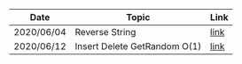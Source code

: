 |Date|Topic|Link|
|----|-----|----|
|2020/06/04|Reverse String|[link](https://leetcode.com/problems/reverse-string/)|
|2020/06/12|Insert Delete GetRandom O(1)|[link](https://leetcode.com/problems/insert-delete-getrandom-o1/)|